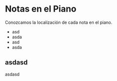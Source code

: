 <h1> Notas en el Piano </h1>
Conozcamos la localización de cada nota en el piano.

<link rel="stylesheet" href="PianoGenerator/style.css">
<script>
piano({
    tag: "piano_1",
    octaves: 2,
    names: "pressed",
    number: "relevant",
    tonic: "E",
    pressed: ["C", "E", "A"],
    relevant: {
        "D#" : {}
    }
});
piano({
    tag: "piano_2",
    octaves: 2,
    names: "relevant",
    number: "relevant",
    tonic: "E",
    pressed: ["C", "E", "A"],
    relevant: {
        "D#" : {}
    }
});
</script>


- asd
- asda
- asd
- asda




<div id ="piano_1" class="piano_container">
</div>

<h2> asdasd </h2>

<div id ="piano_2" class="piano_container">
</div>



asdasd